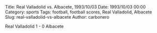 Title: Real Valladolid vs. Albacete, 1993/10/03
Date: 1993/10/03 00:00
Category: sports
Tags: football, football scores, Real Valladolid, Albacete
Slug: real-valladolid-vs-albacete
Author: carbonero


Real Valladolid 1 - 0 Albacete
